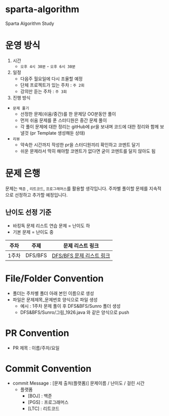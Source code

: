 # sparta-algorithm
Sparta Algorithm Study


# 운영 방식
1. 시간
   - `오후 4시 30분` - `오후 6시 30분`
3. 일정
   - 다음주 월요일에 다시 조율할 예정
   - 단체 프로젝트가 있는 주차 : `주 2회`
   - 강의만 듣는 주차 : `주 3회`
4. 진행 방식
 - `문제 풀기`
   - 선정한 문제(쉬움/중간)를 한 문제당 OO분동안 풀이
   - 먼저 쉬움 문제를 푼 스터디원은 중간 문제 풀이
   - 각 풀이 문제에 대한 정리는 gitHub에 pr을 보내며 코드에 대한 정리와 함께 보낼것 (pr Template 생성해둔 상태)
 - `리뷰`
   - 약속한 시간까지 작성한 pr을 스터디원끼리 확인하고 코멘트 달기
   - 쉬운 문제라서 딱히 해야할 코멘트가 없다면 굳이 코멘트를 달지 않아도 됨
  
# 문제 은행
문제는 `백준` , `리트코드`, `프로그래머스`를 활용할 생각입니다.
주차별 풀이할 문제를 지속적으로 선정하고 추가할 예정입니다.

## 난이도 선정 기준
- 바킹독 문제 리스트 연습 문제 = 난이도 하
- 기본 문제 = 난이도 중

| 주차 | 주제 | 문제 리스트 링크 | 
| :--: | :--: | :--: |
| 1주차 | DFS/BFS | [DFS/BFS 문제 리스트 링크](https://github.com/Sunro1994/sparta-algorithm/blob/main/DFS%26BFS/DFS%26BFS%EB%AC%B8%EC%A0%9C%EB%A6%AC%EC%8A%A4%ED%8A%B8.md) |

# File/Folder Convention
- 폴더는 주차별 폴더 아래 본인 이름으로 생성
- 파일은 문제제목_문제번호 양식으로 파일 생성
   - 예시 : 1주차 문제 풀이 후 DFS&BFS/Sunro 폴더 생성
   - DFS&BFS/Sunro/그림_1926.java 와 같은 양식으로 push
   

# PR Convention
- PR 제목 : 이름/주차/요일

# Commit Convention
- commit Message : \[문제 출처(플랫폼)\] 문제이름 / 난이도 / 걸린 시간
   - 플랫폼
      - \[BOJ\] : 백준
      - \[PGS\] : 프로그래머스
      - \[LTC\] : 리트코드

